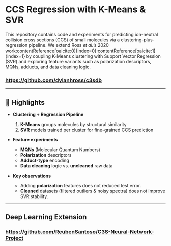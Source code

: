 # CCS Regression with K-Means & SVR

This repository contains code and experiments for predicting ion-neutral collision cross sections (CCS) of small molecules via a clustering-plus-regression pipeline. We extend Ross *et al.*’s 2020 work:contentReference[oaicite:0]{index=0}:contentReference[oaicite:1]{index=1} by coupling K-Means clustering with Support Vector Regression (SVR) and exploring feature variants such as polarization descriptors, MQNs, adducts, and data cleaning logic.

### https://github.com/dylanhross/c3sdb

---

## 🚀 Highlights

- **Clustering + Regression Pipeline**  
  1. **K-Means** groups molecules by structural similarity  
  2. **SVR** models trained per cluster for fine-grained CCS prediction  

- **Feature experiments**  
  - **MQNs** (Molecular Quantum Numbers)  
  - **Polarization** descriptors  
  - **Adduct-type** encoding  
  - **Data cleaning** logic vs. **uncleaned** raw data  

- **Key observations**  
  - Adding **polarization** features does not reduced test error.  
  - **Cleaned** datasets (filtered outliers & noisy spectra) does not improve SVR stability.  

---

## Deep Learning Extension
### https://github.com/ReubenSantoso/C3S-Neural-Network-Project
